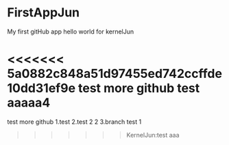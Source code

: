 # FirstAppJun
My first gitHub app
hello world for kernelJun

<<<<<<< 5a0882c848a51d97455ed742ccffde10dd31ef9e
test more github 
test aaaaa4
=======
test more github
1.test
2.test 2 2
3.branch test 1
>>>>>>> KernelJun:test aaa
